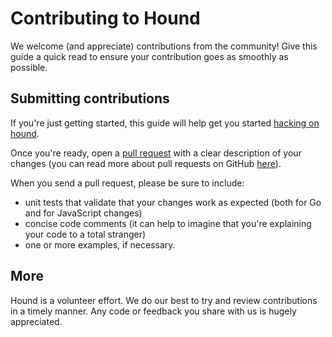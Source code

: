 # Contributing to Hound
We welcome (and appreciate) contributions from the community! Give this guide a quick read to ensure your contribution 
goes as smoothly as possible.

## Submitting contributions
If you're just getting started, this guide will help get you started 
[hacking on hound](https://github.com/hound-search/hound#hacking-on-hound).

Once you're ready, open a [pull request](https://github.com/hound-search/hound/compare) with a clear description of 
your changes (you can read more about pull requests on GitHub [here](http://help.github.com/pull-requests/)).

When you send a pull request, please be sure to include: 
- unit tests that validate that your changes work as expected (both for Go and for JavaScript changes)
- concise code comments (it can help to imagine that you're explaining your code to a total stranger)
- one or more examples, if necessary.

## More
Hound is a volunteer effort. We do our best to try and review contributions in a timely manner. Any code or feedback 
you share with us is hugely appreciated.

